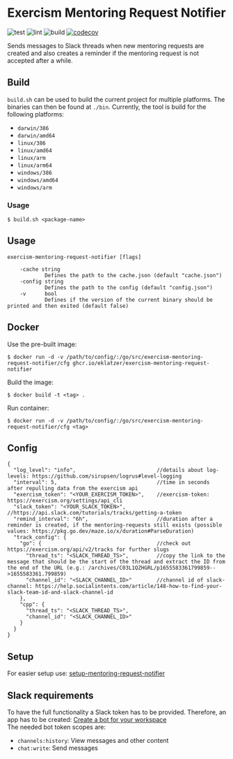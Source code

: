 # Exercism Mentoring Request Notifier

![test](https://github.com/eklatzer/exercism-mentoring-request-notifier/actions/workflows/test.yml/badge.svg)
![lint](https://github.com/eklatzer/exercism-mentoring-request-notifier/actions/workflows/lint.yml/badge.svg)
![build](https://github.com/eklatzer/exercism-mentoring-request-notifier/actions/workflows/build.yml/badge.svg)
[![codecov](https://codecov.io/gh/eklatzer/exercism-mentoring-request-notifier/branch/master/graph/badge.svg?token=S8X3BI4QCN)](https://codecov.io/gh/eklatzer/exercism-mentoring-request-notifier)

Sends messages to Slack threads when new mentoring requests are created and also creates a reminder if the mentoring request is not accepted after a while.

## Build

`build.sh` can be used to build the current project for multiple platforms. The binaries can then be found at `./bin`. Currently, the tool is build for the following platforms:
* `darwin/386`
* `darwin/amd64`
* `linux/386`
* `linux/amd64`
* `linux/arm`
* `linux/arm64`
* `windows/386`
* `windows/amd64`
* `windows/arm`

### Usage

```console
$ build.sh <package-name>
```

## Usage

````console
exercism-mentoring-request-notifier [flags]

    -cache string
            Defines the path to the cache.json (default "cache.json")
    -config string
            Defines the path to the config (default "config.json")
    -v      bool
            Defines if the version of the current binary should be printed and then exited (default false)
````

## Docker

Use the pre-built image:
```console
$ docker run -d -v /path/to/config/:/go/src/exercism-mentoring-request-notifier/cfg ghcr.io/eklatzer/exercism-mentoring-request-notifier
```

Build the image:

```console
$ docker build -t <tag> .
```

Run container:

````console
$ docker run -d -v /path/to/config/:/go/src/exercism-mentoring-request-notifier/cfg <tag>
````

## Config

````
{
  "log_level": "info",                          //details about log-levels: https://github.com/sirupsen/logrus#level-logging
  "interval": 5,                                //time in seconds after repulling data from the exercism api
  "exercism_token": "<YOUR_EXERCISM_TOKEN>",    //exercism-token: https://exercism.org/settings/api_cli
  "slack_token": "<YOUR_SLACK_TOKEN>",          //https://api.slack.com/tutorials/tracks/getting-a-token
  "remind_interval": "6h",                      //duration after a reminder is created, if the mentoring-requests still exists (possible values: https://pkg.go.dev/maze.io/x/duration#ParseDuration)
  "track_config": {
    "go": {                                     //check out https://exercism.org/api/v2/tracks for further slugs
      "thread_ts": "<SLACK_THREAD_TS>",         //copy the link to the message that should be the start of the thread and extract the ID from the end of the URL (e.g.: /archives/C03L1QZHGRL/p1655583361799859-->1655583361.799859)
      "channel_id": "<SLACK_CHANNEL_ID>"        //channel id of slack-channel: https://help.socialintents.com/article/148-how-to-find-your-slack-team-id-and-slack-channel-id
    },
    "cpp": {
      "thread_ts": "<SLACK_THREAD_TS>",
      "channel_id": "<SLACK_CHANNEL_ID>"
    }
  }
}
````

## Setup

For easier setup use: [setup-mentoring-request-notifier](https://github.com/eklatzer/setup-mentoring-request-notifier)

## Slack requirements

To have the full functionality a Slack token has to be provided. Therefore, an app has to be created: [Create a bot for your workspace](https://slack.com/help/articles/115005265703-Create-a-bot-for-your-workspace) </br>
The needed bot token scopes are:
* `channels:history`: View messages and other content
* `chat:write`: Send messages